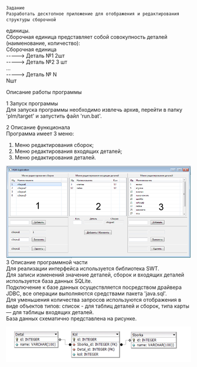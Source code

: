 	Задание  
	Разработать десктопное приложение для отображения и редактирования структуры сборочной
единицы.  
Сборочная единица представляет собой совокупность деталей (наименование, количество):  
Сборочная единица  
-----> Деталь №1 2шт  
-----> Деталь №2 3 шт  
...  
-----> Деталь № N  
Nшт  

Описание работы программы  

1 Запуск программы  
Для запуска программы необходимо извлечь архив, перейти в папку 'plm/target' и запустить файл 'run.bat'. 

2 Описание функционала  
Программа имеет 3 меню: 
1) Меню редактирования сборок;  
2) Меню редактирования входящих деталей;  
3) Меню редактирования деталей. 

![alt text](https://raw.githubusercontent.com/vadik7777/plm/master/image/screen1.png)  
3 Описание программной части  
Для реализации интерфейса используется библиотека SWT.  
Для записи изменений значение деталей, сборок и входящих деталей используется база данных SQLite.  
Подключение к базе данных осуществляется посредством драйвера JDBC, 
все операции выполняются средствами пакета 'java.sql'.  
Для уменьшения количества запросов используются отображения в виде объектов 
типов: список  - для таблиц деталей и сборок, типа карты — для таблицы входящих деталей.  
База данных схематично представлена на рисунке.

![alt text](https://raw.githubusercontent.com/vadik7777/plm/master/image/screen2.png)  
